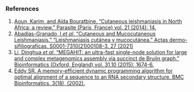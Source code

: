 ### References

1.	[Aoun, Karim, and Aïda Bouratbine. “Cutaneous leishmaniasis in North Africa: a review.” Parasite (Paris, France) vol. 21 (2014): 14.](https://doi.org/10.1051%2Fparasite%2F2014014)
2.	[Abadías-Granado, I *et al*. “Cutaneous and Mucocutaneous Leishmaniasis.” “Leishmaniasis cutánea y mucocutánea.” Actas dermo-sifiliograficas, S0001-7310(21)00108-3. 27 (2021)](https://doi.org/10.1016/j.ad.2021.02.008)
3.	[Li, Dinghua *et al*. “MEGAHIT: an ultra-fast single-node solution for large and complex metagenomics assembly via succinct de Bruijn graph.” Bioinformatics (Oxford, England) vol. 31,10 (2015): 1674-6.](https://doi.org/10.1093/bioinformatics/btv033)
4.	[Eddy SR. A memory-efficient dynamic programming algorithm for optimal alignment of a sequence to an RNA secondary structure. BMC Bioinformatics. 3(18), (2002).](https://doi.org/10.1186/1471-2105-3-18)
